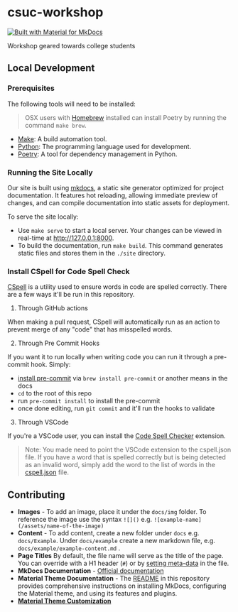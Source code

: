 # csuc-workshop

[![Built with Material for MkDocs](https://img.shields.io/badge/Material_for_MkDocs-526CFE?style=for-the-badge&logo=MaterialForMkDocs&logoColor=white)](https://squidfunk.github.io/mkdocs-material/)

Workshop geared towards college students


## Local Development

### Prerequisites

The following tools will need to be installed:

> OSX users with [Homebrew](https://brew.sh/) installed can install Poetry
> by running the command `make brew`.

- [Make](https://www.gnu.org/software/make/): A build automation tool.
- [Python](https://www.python.org/downloads/): The programming language used
  for development.
- [Poetry](https://python-poetry.org/docs/#installation): A tool for dependency
  management in Python.

### Running the Site Locally

Our site is built using [mkdocs](https://www.mkdocs.org/), a static site
generator optimized for project documentation. It features hot reloading,
allowing immediate preview of changes, and can compile documentation into
static assets for deployment.

To serve the site locally:

- Use `make serve` to start a local server. Your changes can be viewed in
  real-time at http://127.0.0.1:8000.
- To build the documentation, run `make build`. This command generates static
  files and stores them in the `./site` directory.

### Install CSpell  for Code Spell Check

[CSpell]() is a utility used to ensure words in code are spelled correctly.
There are a few ways it'll be run in this repository. 

1. Through GitHub actions

When making a pull request, CSpell will automatically run as an action to
prevent merge of any "code" that has misspelled words.

2. Through Pre Commit Hooks

If you want it to run locally when writing code you can run it through a
pre-commit hook. Simply:
* [install pre-commit](https://pre-commit.com/) via `brew install pre-commit`
  or another means in the docs
* `cd` to the root of this repo
* run `pre-commit install` to install the pre-commit
* once done editing, run `git commit` and it'll run the hooks to validate

3. Through VSCode

If you're a VSCode user, you can install the [Code Spell
Checker](https://marketplace.visualstudio.com/items?itemName=streetsidesoftware.code-spell-checker)
extension.

> Note: You made need to point the VSCode extension to the cspell.json file.
> If you have a word that is spelled correctly but is being detected as
> an invalid word, simply add the word to the list of words in the
> [cspell.json](./cspell.json) file.

## Contributing

* **Images** - To add an image, place it under the `docs/img` folder. To
  reference the image use the syntax `![]()` e.g.
  `![example-name](/assets/name-of-the-image)`
* **Content** - To add content, create a new folder under `docs` e.g.
  `docs/Example`. Under `docs/example` create a new markdown file, e.g.
  `docs/example/example-content.md` . 
* **Page Titles** By default, the file name will serve as the title of the
  page. You can override with a H1 header (`#`) or by [setting
  meta-data](https://squidfunk.github.io/mkdocs-material/reference/#setting-the-page-title)
  in the file.
* **MkDocs Documentation** - [Official documentation](https://www.mkdocs.org/)
* **Material Theme Documentation** - The
  [README](https://github.com/squidfunk/mkdocs-material) in this repository
  provides comprehensive instructions on installing MkDocs, configuring the
  Material theme, and using its features and plugins.
* **[Material Theme Customization][custom]** 

[custom]: https://squidfunk.github.io/mkdocs-material/customization/
